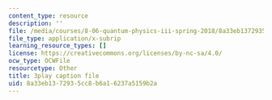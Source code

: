 ```yaml
---
content_type: resource
description: ''
file: /media/courses/8-06-quantum-physics-iii-spring-2018/8a33eb1372935cc8b6a16237a5159b2a_2-Td1mID8oQ.vtt
file_type: application/x-subrip
learning_resource_types: []
license: https://creativecommons.org/licenses/by-nc-sa/4.0/
ocw_type: OCWFile
resourcetype: Other
title: 3play caption file
uid: 8a33eb13-7293-5cc8-b6a1-6237a5159b2a
---
```

